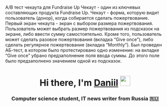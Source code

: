 A/B тест чекаута для Fundraise Up
Чекаут - один из ключевых составляющих продукта Fundraise Up. Чекаут - форма, которую видит пользователь (донор), когда собирается сделать пожертвование. Первый экран чекаута - экран с выбором размера пожертвования. 
Пользователь может выбрать размер пожертвования из подсказок на экране, либо ввести сумму самостоятельно. Кроме того, пользователь может сделать разовое пожертвования (вкладка “Give once”), либо сделать регулярное пожертвование (вкладка “Monthly”).
Был проведен АБ-тест, в котором было протестировано одно изменение: на вкладке “Give once” убрано предзаполнение поля ввода суммы. До этого поле было предзаполнено значением одной из подсказок.


<h1 align="center">Hi there, I'm <a href="https://daniilshat.ru/" target="_blank">Daniil</a> 
<img src="https://github.com/blackcater/blackcater/raw/main/images/Hi.gif" height="32"/></h1>
<h3 align="center">Computer science student, IT news writer from Russia 🇷🇺</h3>



